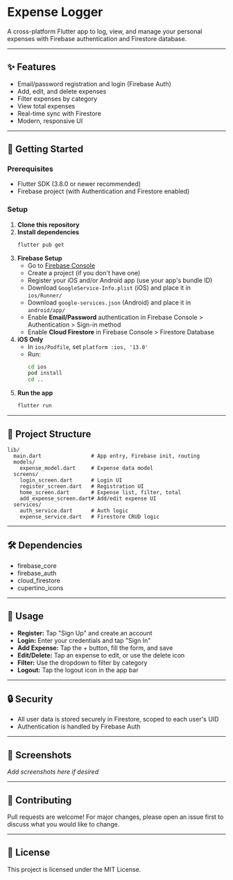 # Expense Logger

A cross-platform Flutter app to log, view, and manage your personal expenses with Firebase authentication and Firestore database.

---

## ✨ Features
- Email/password registration and login (Firebase Auth)
- Add, edit, and delete expenses
- Filter expenses by category
- View total expenses
- Real-time sync with Firestore
- Modern, responsive UI

---

## 🚀 Getting Started

### Prerequisites
- Flutter SDK (3.8.0 or newer recommended)
- Firebase project (with Authentication and Firestore enabled)

### Setup
1. **Clone this repository**
2. **Install dependencies**
   ```bash
   flutter pub get
   ```
3. **Firebase Setup**
    - Go to [Firebase Console](https://console.firebase.google.com/)
    - Create a project (if you don't have one)
    - Register your iOS and/or Android app (use your app's bundle ID)
    - Download `GoogleService-Info.plist` (iOS) and place it in `ios/Runner/`
    - Download `google-services.json` (Android) and place it in `android/app/`
    - Enable **Email/Password** authentication in Firebase Console > Authentication > Sign-in method
    - Enable **Cloud Firestore** in Firebase Console > Firestore Database
4. **iOS Only**
    - In `ios/Podfile`, set `platform :ios, '13.0'`
    - Run:
      ```bash
      cd ios
      pod install
      cd ..
      ```
5. **Run the app**
   ```bash
   flutter run
   ```

---

## 📁 Project Structure
```
lib/
  main.dart                # App entry, Firebase init, routing
  models/
    expense_model.dart     # Expense data model
  screens/
    login_screen.dart      # Login UI
    register_screen.dart   # Registration UI
    home_screen.dart       # Expense list, filter, total
    add_expense_screen.dart# Add/edit expense UI
  services/
    auth_service.dart      # Auth logic
    expense_service.dart   # Firestore CRUD logic
```

---

## 🛠️ Dependencies
- firebase_core
- firebase_auth
- cloud_firestore
- cupertino_icons

---

## 📝 Usage
- **Register:** Tap "Sign Up" and create an account
- **Login:** Enter your credentials and tap "Sign In"
- **Add Expense:** Tap the + button, fill the form, and save
- **Edit/Delete:** Tap an expense to edit, or use the delete icon
- **Filter:** Use the dropdown to filter by category
- **Logout:** Tap the logout icon in the app bar

---

## 🔒 Security
- All user data is stored securely in Firestore, scoped to each user's UID
- Authentication is handled by Firebase Auth

---

## 📱 Screenshots
_Add screenshots here if desired_

---

## 🤝 Contributing
Pull requests are welcome! For major changes, please open an issue first to discuss what you would like to change.

---

## 📄 License
This project is licensed under the MIT License.

